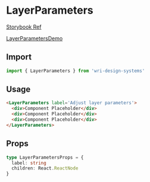 # LayerParameters

[Storybook Ref](https://wri.github.io/wri-design-systems//?path=/docs/legend-layer-parameters--docs)

[LayerParametersDemo](https://github.com/wri/wri-design-systems/blob/main/src/components/Legend/LayerParameters/LayerParametersDemo.tsx)

## Import

```js
import { LayerParameters } from 'wri-design-systems'
```

## Usage

```html
<LayerParameters label='Adjust layer parameters'>
  <div>Component Placeholder</div>
  <div>Component Placeholder</div>
  <div>Component Placeholder</div>
</LayerParameters>
```

## Props

```ts
type LayerParametersProps = {
  label: string
  children: React.ReactNode
}
```

